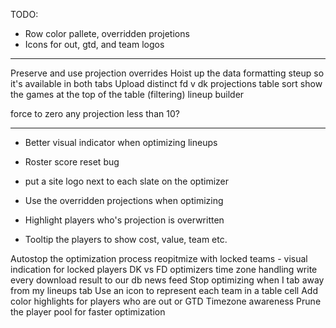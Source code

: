 TODO:

 - Row color pallete, overridden projetions
- Icons for out, gtd, and team logos
----
Preserve and use projection overrides
Hoist up the data formatting steup so it's available in both tabs
Upload distinct fd v dk projections
table sort
show the games at the top of the table (filtering)
lineup builder

force to zero any projection less than 10?

----
 - Better visual indicator when optimizing lineups
 - Roster score reset bug
 - put a site logo next to each slate on the optimizer

 - Use the overridden projections when optimizing
 - Highlight players who's projection is overwritten

 - Tooltip the players to show cost, value, team etc.

Autostop the optimization process
reopitmize with locked teams - visual indication for locked players
DK vs FD optimizers
time zone handling
write every download result to our db
news feed
Stop optimizing when I tab away from my lineups tab
Use an icon to represent each team in a table cell
Add color highlights for players who are out or GTD
Timezone awareness
Prune the player pool for faster optimization